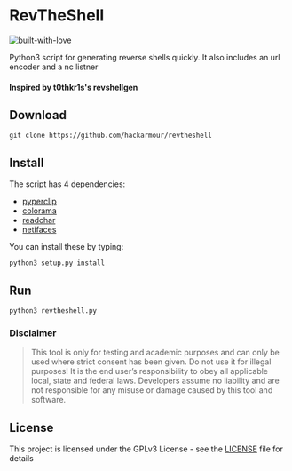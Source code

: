 # RevTheShell
[![built-with-love](http://forthebadge.com/images/badges/built-with-love.svg)](https://gitHub.com/0xGamer/)

Python3 script for generating reverse shells quickly. 
It also includes an url encoder and a nc listner 


#### Inspired by t0thkr1s's revshellgen


## Download

```
git clone https://github.com/hackarmour/revtheshell
```

## Install

The script has 4 dependencies:

*   [pyperclip](https://pypi.org/project/pyperclip/)
*   [colorama](https://pypi.org/project/colorama/)
*   [readchar](https://pypi.org/project/readchar/)
*   [netifaces](https://pypi.org/project/netifaces/)

You can install these by typing:

```
python3 setup.py install
```

## Run

```
python3 revtheshell.py
```

### Disclaimer

> This tool is only for testing and academic purposes and can only be used where strict consent has been given. Do not use it for illegal purposes! It is the end user’s responsibility to obey all applicable local, state and federal laws. Developers assume no liability and are not responsible for any misuse or damage caused by this tool and software.

## License

This project is licensed under the GPLv3 License - see the [LICENSE](LICENSE) file for details

